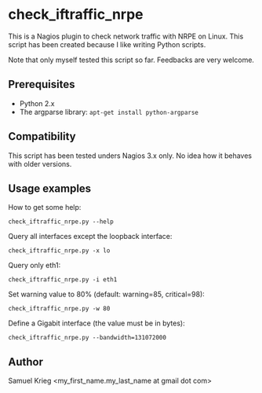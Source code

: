 check_iftraffic_nrpe
====================

This is a Nagios plugin to check network traffic with NRPE on Linux.
This script has been created because I like writing Python scripts.

Note that only myself tested this script so far. Feedbacks are very welcome.

Prerequisites
-------------

* Python 2.x
* The argparse library: `apt-get install python-argparse`

Compatibility
-------------

This script has been tested unders Nagios 3.x only.
No idea how it behaves with older versions.

Usage examples
--------------

How to get some help:

    check_iftraffic_nrpe.py --help

Query all interfaces except the loopback interface:

    check_iftraffic_nrpe.py -x lo

Query only eth1:

    check_iftraffic_nrpe.py -i eth1

Set warning value to 80% (default: warning=85, critical=98):

    check_iftraffic_nrpe.py -w 80

Define a Gigabit interface (the value must be in bytes):

    check_iftraffic_nrpe.py --bandwidth=131072000


Author
------

Samuel Krieg <my_first_name.my_last_name at gmail dot com>

